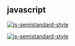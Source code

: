 ## javascript
[![js-semistandard-style](https://raw.githubusercontent.com/standard/semistandard/master/badge.svg)](https://github.com/standard/semistandard)

[![js-semistandard-style](https://img.shields.io/badge/code%20style-semistandard-brightgreen.svg)](https://github.com/standard/semistandard)
